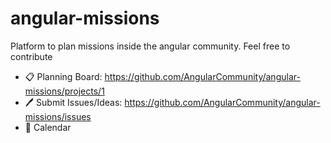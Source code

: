 # angular-missions
Platform to plan missions inside the angular community. Feel free to contribute


* 📋 Planning Board: https://github.com/AngularCommunity/angular-missions/projects/1
* 🖊️ Submit Issues/Ideas: https://github.com/AngularCommunity/angular-missions/issues
* 📅 Calendar
